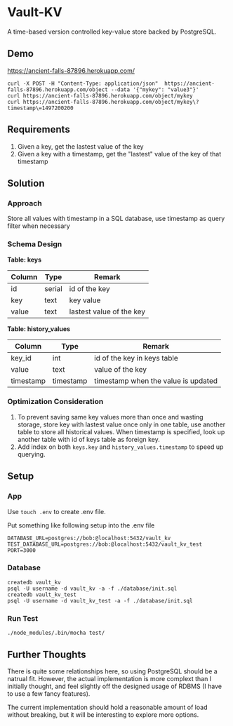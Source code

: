 # Vault-KV

A time-based version controlled key-value store backed by PostgreSQL.

## Demo

https://ancient-falls-87896.herokuapp.com/

```
curl -X POST -H "Content-Type: application/json"  https://ancient-falls-87896.herokuapp.com/object --data '{"mykey": "value3"}'
curl https://ancient-falls-87896.herokuapp.com/object/mykey
curl https://ancient-falls-87896.herokuapp.com/object/mykey\?timestamp\=1497200200
```

## Requirements

1. Given a key, get the lastest value of the key
2. Given a key with a timestamp, get the "lastest" value of the key of that timestamp

## Solution

### Approach

Store all values with timestamp in a SQL database, use timestamp as query filter when necessary

### Schema Design

**Table: keys**

| Column  | Type | Remark |
| ------------- | ------------- | ------------- |
| id  | serial  | id of the key |
| key  | text  | key value |
| value | text | lastest value of the key |


**Table: history_values**

| Column  | Type | Remark |
| ------------- | ------------- | ------------- |
| key_id  | int  | id of the key in keys table |
| value  | text  | value of the key |
| timestamp | timestamp | timestamp when the value is updated |

### Optimization Consideration

1. To prevent saving same key values more than once and wasting storage, store key with lastest value once only in one table, use another table to store all historical values. When timestamp is specified, look up another table with id of keys table as foreign key. 
2. Add index on both `keys.key` and `history_values.timestamp` to speed up querying.

## Setup

### App

Use `touch .env` to create .env file.

Put something like following setup into the .env file

```
DATABASE_URL=postgres://bob:@localhost:5432/vault_kv
TEST_DATABASE_URL=postgres://bob:@localhost:5432/vault_kv_test
PORT=3000
```

### Database

```
createdb vault_kv
psql -U username -d vault_kv -a -f ./database/init.sql
createdb vault_kv_test
psql -U username -d vault_kv_test -a -f ./database/init.sql
```

### Run Test

`./node_modules/.bin/mocha test/`

## Further Thoughts

There is quite some relationships here, so using PostgreSQL should be a natrual fit. However, the actual implementation is more complext than I initially thought, and feel slightly off the designed usage of RDBMS (I have to use a few fancy features).

The current implementation should hold a reasonable amount of load without breaking, but it will be interesting to explore more options.

